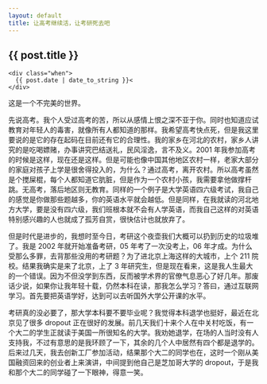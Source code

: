 ```yaml
---
layout: default
title: 让高考继续活，让考研死去吧
---
```


<section class="container content">
  <div class="title">
    <h1>
      {{ post.title }}
    </h1>

    <div class="when">
      {{ post.date | date_to_string }}<
    </div>
  </div>

这是一个不完美的世界。

先说高考。我个人受过高考的苦，所以从感情上恨之深不亚于你。同时也知道应试教育对年轻人的毒害，就像所有人都知道的那样。我希望高考快点死，但是我这里要说的是它的存在起码在目前还有它的合理性。我的家乡在河北的农村，家乡人讲究的是吃喝嫖赌，办事讲究巴结送礼，民风淫逸，言不及义。2001 年我参加高考的时候是这样，现在还是这样。但是可能也像中国其他地区农村一样，老家大部分的家庭对孩子上学是很舍得投入的，为什么？通过高考，离开农村。所以高考虽然是个搅屎棍，每个人都知道它肮脏，但是作为一个农村小孩，我需要拿他做撑杆跳。无高考，落后地区则无教育。同样的一个例子是大学英语四六级考试，我自己的感觉是你做那些题越多，你的英语水平就会越低。但是同样，在我就读的河北地方大学，要是没有四六级，我们班根本就不会有人学英语，而我自己这样的对英语特别感兴趣的人也就成了孤芳自赏，很快估计也就放弃了。

但是时代是进步的，我想时至今日，考研这个夜壶我们大概可以扔到历史的垃圾堆了。我是 2002 年就开始准备考研，05 年考了一次没考上，06 年才成。为什么受那么多罪，去背那些没用的考研题？为了进北京上海这样的大城市，上个 211 院校。结果我确实是来了北京，上了 3 年研究生，但是现在看来，这是我人生最大的一个错误。因为不但没学到东西，反而被学术界的官僚气息恶心了好几年。那废话少说，如果你让我年轻十载，仍然本科在读，那我怎么学习？答曰，通过互联网学习。首先要把英语学好，达到可以去听国外大学公开课的水平。

考研真的没必要了，那大学本科要不要毕业呢？我觉得本科退学也挺好，最近在北京见了很多 dropout 正在很好的发展。前几天我们十来个人在中关村吃饭，有一个大二的学生正就读于美国一所很知名的大学。我劝她退学，在场的人当时没有人支持我，不过有意思的是我环顾了一下，其余的几个人中居然有四个都是退学的。后来过几天，我去创新工厂参加活动，结果那个大二的同学也在，这时一个刚从美国融资回来的创业者上来演讲，中间提到他自己是芝加哥大学的 dropout，于是我和那个大二的同学碰了一下眼神，得意一笑。
</section>
